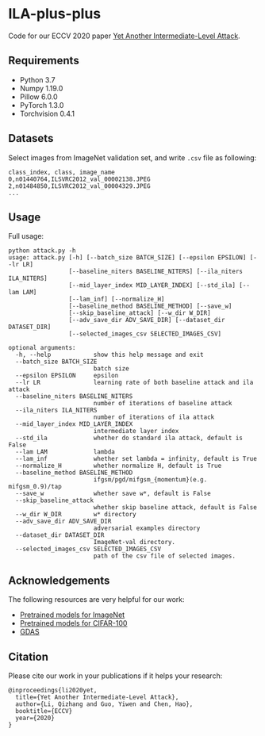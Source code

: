 # ILA-plus-plus
Code for our ECCV 2020 paper [Yet Another Intermediate-Level Attack](https://arxiv.org/abs/2008.08847).

## Requirements
* Python 3.7
* Numpy 1.19.0
* Pillow 6.0.0
* PyTorch 1.3.0
* Torchvision 0.4.1

## Datasets
Select images from ImageNet validation set, and write ```.csv``` file as following:
```
class_index, class, image_name
0,n01440764,ILSVRC2012_val_00002138.JPEG
2,n01484850,ILSVRC2012_val_00004329.JPEG
...
```

## Usage
Full usage:
```
python attack.py -h
usage: attack.py [-h] [--batch_size BATCH_SIZE] [--epsilon EPSILON] [--lr LR]
                 [--baseline_niters BASELINE_NITERS] [--ila_niters ILA_NITERS]
                 [--mid_layer_index MID_LAYER_INDEX] [--std_ila] [--lam LAM]
                 [--lam_inf] [--normalize_H]
                 [--baseline_method BASELINE_METHOD] [--save_w]
                 [--skip_baseline_attack] [--w_dir W_DIR]
                 [--adv_save_dir ADV_SAVE_DIR] [--dataset_dir DATASET_DIR]
                 [--selected_images_csv SELECTED_IMAGES_CSV]

optional arguments:
  -h, --help            show this help message and exit
  --batch_size BATCH_SIZE
                        batch size
  --epsilon EPSILON     epsilon
  --lr LR               learning rate of both baseline attack and ila attack
  --baseline_niters BASELINE_NITERS
                        number of iterations of baseline attack
  --ila_niters ILA_NITERS
                        number of iterations of ila attack
  --mid_layer_index MID_LAYER_INDEX
                        intermediate layer index
  --std_ila             whether do standard ila attack, default is False
  --lam LAM             lambda
  --lam_inf             whether set lambda = infinity, default is True
  --normalize_H         whether normalize H, default is True
  --baseline_method BASELINE_METHOD
                        ifgsm/pgd/mifgsm_{momentum}(e.g. mifgsm_0.9)/tap
  --save_w              whether save w*, default is False
  --skip_baseline_attack
                        whether skip baseline attack, default is False
  --w_dir W_DIR         w* directory
  --adv_save_dir ADV_SAVE_DIR
                        adversarial examples directory
  --dataset_dir DATASET_DIR
                        ImageNet-val directory.
  --selected_images_csv SELECTED_IMAGES_CSV
                        path of the csv file of selected images.
```

## Acknowledgements
The following resources are very helpful for our work:

* [Pretrained models for ImageNet](https://github.com/Cadene/pretrained-models.pytorch)
* [Pretrained models for CIFAR-100](https://github.com/bearpaw/pytorch-classification)
* [GDAS](https://github.com/D-X-Y/GDAS)

## Citation
Please cite our work in your publications if it helps your research:

```
@inproceedings{li2020yet,
  title={Yet Another Intermediate-Level Attack},
  author={Li, Qizhang and Guo, Yiwen and Chen, Hao},
  booktitle={ECCV}
  year={2020}
}
```
